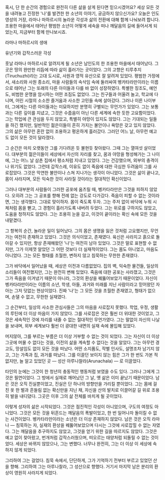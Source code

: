 혹시,
단 한 순간의 경험으로 완전히 다른 삶을 살게 된다면 믿으시겠어요?
세상 모든 것을 내려놓고 진정한 '나'를 발견한 한 소년의 이야기,
궁금하지 않으신가요?
오늘은 인도 영성의 거장,
라마나 마하르시의 놀라운 각성과 삶의 전환에 대해 함께 나눠보려 합니다.
조용한 마을에서 태어난 평범한 소년이 어떻게 세속을 떠나 깨달음의 길에 들어서게 되었는지,
지금부터 함께 만나보시죠.



라마나 마하르시의 생애



유년기와 갑작스러운 각성



훗날 라마나 마하르시로 알려지게 될 소년은 남인도의 한 조용한 마을에서 태어났다.
그곳은 땅의 완만한 리듬에 따라 삶이 흘러가는 곳이었다.
그의 고향은 티루추지(Tiruchuzhi)라는 고대 도시로,
사원과 영적 유산으로 잘 알려져 있었다.
평범한 가정에서,
새소리와 사원 종소리,
마을 사람들의 속삭임 속에 둘러싸여 벵카타라만이라는 이름으로 태어난 그는 또래의 다른 아이들과 다를 바 없이 성장하였다.
특별한 징조도,
예언도,
비범한 운명을 암시하는 어떤 조짐도 없었다.
그는 친구들과 어울려 놀고,
학교에 다니며,
어린 시절의 소소한 즐거움과 사소한 고민들 속에 살아갔다.
그러나 이른 나이부터,
그에게는 다른 아이들과는 미묘하지만 분명히 구별되는 무언가가 있었다.
그는 보통과는 다른 깊이를 지녔고,
그것은 수줍음이 아닌 다른 세계에 속한 듯한 고요함이었다.
그는 학업에 큰 관심을 두지 않았고,
특별히 야망이 있지도 않았다.
그는 기대되는 일들을 하긴 했지만,
일반적인 젊은이들이 흔히 가지는 불안이나 욕망은 갖고 있지 않았다.
그의 삶은 아무런 혼란 없이 조용하고 평온하게 흘러갔다.
그러던 어느 날,
아무런 예고도 없이 모든 것이 달라졌다.

그 순간은 마치 오랫동안 그를 기다려온 듯 불현듯 찾아왔다.
그때 그는 열여섯 살이었다.
대부분의 젊은이들이 세상에서 자신의 자리를 찾고,
꿈과 야망을 형성해가는 그 나이에,
그는 어느 날 삼촌 집에서 평소처럼 지내고 있었다.
그는 건강했으며,
외부의 충격이나 위기도 없었다.
그런데 갑작스레,
이유도 없이 죽음에 대한 극심한 두려움이 그를 사로잡았다.
그것은 막연한 불안이나 스쳐 지나가는 생각이 아니었다.
그것은 삶이 끝나고,
몸이 사라지며,
모든 익숙한 것이 사라질 것이라는 절대적인 확신이었다.

그러나 대부분의 사람들이 그러한 공포에 움츠릴 때,
벵카타라만은 그것을 피하지 않았다.
오히려 그는 그 공포를 향해 전례 없는 강도로 다가갔다.
죽음이 피할 수 없는 것이라면,
그는 생각했다.
그대로 맞이하자.
몸이 죽도록 두자.
그는 주저 없이 바닥에 누워 시체처럼 몸을 뻗고,
그 경험이 흘러가도록 내버려 두었다.
그는 위로를 구하지도 않았고,
도움을 청하지도 않았다.
그는 조용히 눈을 감고,
이것이 끝이라는 확신 속에 모든 것을 내맡겼다.

그 항복의 순간,
놀라운 일이 일어났다.
그의 몸은 생명을 잃은 것처럼 고요했지만,
무언가는 여전히 존재하고 있었다.
그것은 의식이었고,
존재였다.
육신은 사라지고 흙으로 돌아갈 수 있지만,
항상 존재해왔던 '나'는 여전히 남아 있었다.
그것은 말로 표현할 수 없지만,
그가 이제껏 알았던 그 어떤 것보다 더 실재적이었다.
그는 몸도 아니었고,
마음도 아니었다.
그는 모든 형태를 초월한,
변하지 않고 침묵하는 무한한 존재였다.

그가 바닥에서 일어났을 때,
세상은 이전과 다름없었다.
집의 벽,
익숙한 물건들,
일상의 소리들이 여전했지만,
그는 완전히 변해 있었다.
죽음에 대한 공포는 사라졌고,
그것은 그가 죽음을 이겨냈기 때문이 아니라,
그것의 환상을 꿰뚫어보았기 때문이었다.
자신이 벵카타라만이라는 이름의 소년,
학생,
아들,
과거와 미래를 지닌 사람이라고 믿어왔던 자아는 그저 덧없는 현상이었다.
진짜 '나'는 그 모든 것을 초월한 존재였고,
형태가 없으며,
손댈 수 없고,
무한한 실재였다.

그 순간부터,
일상의 사소한 관심사들은 그의 마음을 사로잡지 못했다.
학업,
우정,
생활의 루틴에 더 이상 마음이 가지 않았다.
그를 사로잡은 것은 훨씬 더 위대한 것이었고,
그것은 세속적인 것에 자리를 내줄 수 없는 절대적인 무언가였다.
그는 말없이 자신의 나날을 보내며,
외부 세계보다 훨씬 더 광대한 내면의 실재 속에 몰입해 있었다.

머지않아,
그를 부르는 부름은 더 이상 거부할 수 없는 것이 되었다.
그는 자신이 더 이상 그곳에 머물 수 없다는 것을,
이전의 삶을 계속할 수 없다는 것을 알았다.
그는 아무런 경고도,
망설임도 없이 모든 것을 떠났다.
어떤 소지품도,
작별 인사도,
설명조차 남기지 않고,
그는 가족과 집,
과거를 떠났다.
그를 이끌던 보이지 않는 힘은 그가 한 번도 가본 적 없지만,
늘 알고 있었던 곳 — 성산 아루나찰라(Arunachala) — 로 이끌었다.

타인의 눈에는 그것이 한 청년의 충동적인 행동처럼 보였을 수도 있다.
그러나 그에게 그것은 필연이었다.
그 방에서 실재로 깨어났던 그 날,
옛 삶은 이미 끝났기 때문이었다.
남은 것은 오직 진실뿐이었고,
진실은 단 하나의 방향만을 가리킬 뿐이었다.
그는 몸에 걸친 옷 한 벌과 흔들림 없는 확신만을 지닌 채,
자신을 산의 발치로 이끌어갈 길 위로 조용히 발을 내디뎠다.
그곳은 이후 그의 삶 전체를 바치게 될 곳이었다.

이렇게 성자의 삶은 시작되었다.
그것은 점진적인 각성이 아니었으며,
구도의 여정도 아니었다.
그것은 모든 것을 뒤흔드는 깨달음의 폭발이었고,
한 번 일어나자 돌이킬 수 없는 사건이었다.
벵카타라만이라는 소년은 더 이상 존재하지 않았다.
남은 것은 오직 라마나 — 침묵하는 자,
실재의 환상을 꿰뚫어보았으며 다시는 그것에 사로잡힐 수 없는 자였다.
그는 깨달음을 추구하지도 않았고,
그것을 얻기 위한 길을 따르지도 않았다.
그것은 예고 없이 찾아왔고,
번개처럼 갑작스러웠으며,
떠오르는 태양처럼 되돌릴 수 없는 것이었다.
세상은 바뀌지 않았으나,
그는 변했다.
너무나 완전히,
그는 더 이상 이 세상에 속하지 않게 되었다.

그리하여 그는 걸었다.
침묵 속에서,
단단하게,
그가 기억하기 전부터 부르고 있었던 산을 향해.
그리하여 그는 아루나찰라,
그 성산으로 향했다.
거기서 마지막 남은 분리의 환상이 영원히 사라지게 되었다.